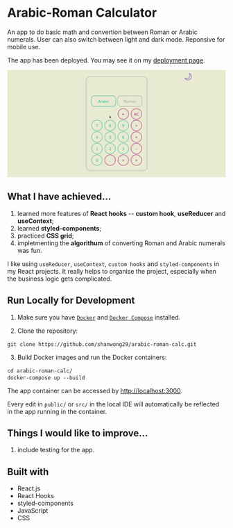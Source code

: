 # Arabic-Roman Calculator

An app to do basic math and convertion between Roman or Arabic numerals. User can also switch between light and dark mode. Reponsive for mobile use.

The app has been deployed. You may see it on my [deployment page](https://shanwong29.github.io/arabic-roman-calc/).

![Arabic-Roman Calculator App demo](/calc_demo.gif)

## What I have achieved...

1. learned more features of **React hooks** -- **custom hook**, **useReducer** and **useContext**;
2. learned **styled-components**;
3. practiced **CSS grid**;
4. impletmenting the **algorithum** of converting Roman and Arabic numerals was fun.

I like using `useReducer`, `useContext`, `custom hooks` and `styled-components` in my React projects. It really helps to organise the project, especially when the business logic gets complicated.

## Run Locally for Development

1. Make sure you have [`Docker`](https://www.docker.com/) and [`Docker Compose`](https://docs.docker.com/compose/) installed.

2. Clone the repository:

```
git clone https://github.com/shanwong29/arabic-roman-calc.git

```

3. Build Docker images and run the Docker containers:

```
cd arabic-roman-calc/
docker-compose up --build
```

The app container can be accessed by [http://localhost:3000](http://localhost:3000).

Every edit in `public/` or `src/` in the local IDE will automatically be reflected in the app running in the container.

## Things I would like to improve...

1. include testing for the app.

## Built with

- React.js
- React Hooks
- styled-components
- JavaScript
- CSS
